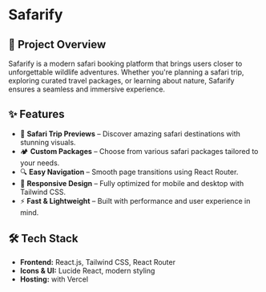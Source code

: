# Safarify

## 🚀 Project Overview
Safarify is a modern safari booking platform that brings users closer to unforgettable wildlife adventures. Whether you're planning a safari trip, exploring curated travel packages, or learning about nature, Safarify ensures a seamless and immersive experience.

## ✨ Features
- 🦁 **Safari Trip Previews** – Discover amazing safari destinations with stunning visuals.
- 🏕️ **Custom Packages** – Choose from various safari packages tailored to your needs.
- 🔍 **Easy Navigation** – Smooth page transitions using React Router.
- 📱 **Responsive Design** – Fully optimized for mobile and desktop with Tailwind CSS.
- ⚡ **Fast & Lightweight** – Built with performance and user experience in mind.

## 🛠️ Tech Stack
- **Frontend:** React.js, Tailwind CSS, React Router
- **Icons & UI:** Lucide React, modern styling
- **Hosting:**  with Vercel

